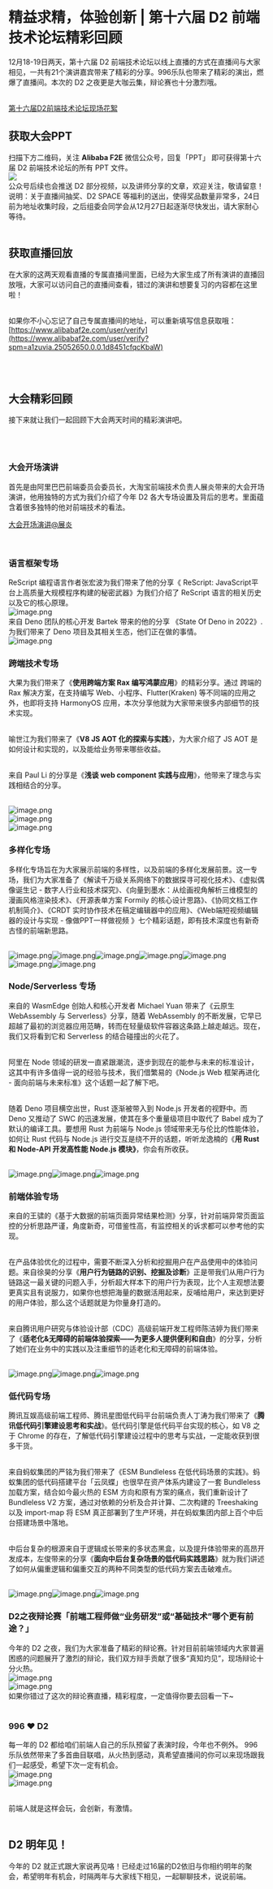 # 精益求精，体验创新 | 第十六届 D2 前端技术论坛精彩回顾

12月18-19日两天，第十六届 D2 前端技术论坛以线上直播的方式在直播间与大家相见，一共有21个演讲嘉宾带来了精彩的分享。996乐队也带来了精彩的演出，燃爆了直播间。本次的 D2 之夜更是大咖云集，辩论赛也十分激烈哦。 <br />​

[第十六届D2前端技术论坛现场花絮](https://www.bilibili.com/video/BV1Db4y1Y7pC/)

## 获取大会PPT
扫描下方二维码，关注 **Alibaba F2E** 微信公众号，回复「PPT」 即可获得第十六届 D2 前端技术论坛的所有 PPT 文件。<br />![](https://cdn.nlark.com/yuque/0/2021/webp/333434/1640591273360-f805d639-f139-4452-9164-36ab891ea92d.webp#clientId=ud3f90347-f3d5-4&crop=0&crop=0&crop=1&crop=1&from=paste&height=243&id=u8bcbc082&margin=%5Bobject%20Object%5D&originHeight=320&originWidth=327&originalType=url&ratio=1&rotation=0&showTitle=false&status=done&style=none&taskId=u40b36367-89ea-4e03-8683-8790c7dcd7f&title=&width=248)<br />公众号后续也会推送 D2 部分视频，以及讲师分享的文章，欢迎关注，敬请留意！<br />说明：关于直播间抽奖、D2 SPACE 等福利的送出，使得奖品数量非常多，24日前为地址收集时段，之后组委会同学会从12月27日起逐渐尽快发出，请大家耐心等待。<br />​<br />
<a name="hLOQB"></a>
## 获取直播回放
在大家的这两天观看直播的专属直播间里面，已经为大家生成了所有演讲的直播回放哦，大家可以访问自己的直播间查看，错过的演讲和想要复习的内容都在这里啦！<br />​


如果你不小心忘记了自己专属直播间的地址，可以重新填写信息获取哦：[https://www.alibabaf2e.com/user/verify](https://www.alibabaf2e.com/user/verify?spm=a1zuvia.25052650.0.0.1d8451cfqcKbaW)<br />​

​<br />
<a name="Yh793"></a>
## 大会精彩回顾
接下来就让我们一起回顾下大会两天时间的精彩演讲吧。<br />​

​<br />
<a name="PQ5mF"></a>
### 大会开场演讲
首先是由阿里巴巴前端委员会委员长，大淘宝前端技术负责人展炎带来的大会开场演讲，他用独特的方式为我们介绍了今年 D2 各大专场设置及背后的思考。里面蕴含着很多独特的他对前端技术的看法。

[大会开场演讲@展炎](https://www.bilibili.com/video/BV13L4y1E7PY/)

<br />
<a name="YepXL"></a>

### 语言框架专场

ReScript 编程语言作者张宏波为我们带来了他的分享《 ReScript: JavaScript平台上高质量大规模程序构建的秘密武器》为我们介绍了 ReScript 语言的相关历史以及它的核心原理。<br />![image.png](https://cdn.nlark.com/yuque/0/2021/png/333434/1640591287997-2d56cf70-d0f8-4068-9521-e28f65f8e879.png#clientId=ud3f90347-f3d5-4&crop=0&crop=0&crop=1&crop=1&from=ui&id=u62faa7d8&margin=%5Bobject%20Object%5D&name=image.png&originHeight=1088&originWidth=1930&originalType=binary&ratio=1&rotation=0&showTitle=false&size=776076&status=done&style=none&taskId=uccee166a-151e-45f7-b15d-692387b7d2f&title=)<br />来自 Deno 团队的核心开发 Bartek 带来的他的分享 《State Of Deno in 2022》.为我们带来了 Deno 项目及其相关生态，他们正在做的事情。<br />![image.png](https://cdn.nlark.com/yuque/0/2021/png/333434/1640591278334-3b1e180a-66f6-4e81-8585-8a7ed4033c70.png#clientId=ud3f90347-f3d5-4&crop=0&crop=0&crop=1&crop=1&from=ui&id=ua3576ae3&margin=%5Bobject%20Object%5D&name=image.png&originHeight=1064&originWidth=1920&originalType=binary&ratio=1&rotation=0&showTitle=false&size=1489832&status=done&style=none&taskId=u36012ffe-e4c4-48cc-ab32-90b8fb118a6&title=)
<a name="m1YZh"></a>
### 
<a name="dq4y3"></a>
### 跨端技术专场
大果为我们带来了《**使用跨端方案 Rax 编写鸿蒙应用**》的精彩分享。通过 跨端的 Rax 解决方案，在支持编写 Web、小程序、Flutter(Kraken) 等不同端的应用之外，也即将支持 HarmonyOS 应用，本次分享他就为大家带来很多内部细节的技术实现。<br />​

喻世江为我们带来了《**V8 JS AOT 化的探索与实践**》，为大家介绍了 JS AOT 是如何设计和实现的，以及能给业务带来哪些收益。<br />​

来自 Paul Li 的分享是《**浅谈 web component 实践与应用**》，他带来了理念与实践相结合的分享。<br />​

![image.png](https://cdn.nlark.com/yuque/0/2021/png/333434/1640591274763-8b46355d-515f-45a7-b754-5ccb92c10841.png#clientId=ud3f90347-f3d5-4&crop=0&crop=0&crop=1&crop=1&from=ui&id=uaf2967aa&margin=%5Bobject%20Object%5D&name=image.png&originHeight=1010&originWidth=1804&originalType=binary&ratio=1&rotation=0&showTitle=false&size=610665&status=done&style=none&taskId=u1007e217-e539-4c98-9b19-53a7ceb0bf2&title=)<br />![image.png](https://cdn.nlark.com/yuque/0/2021/png/333434/1640591283656-13a33b1b-16f1-437c-a24d-c6af06e772a1.png#clientId=ud3f90347-f3d5-4&crop=0&crop=0&crop=1&crop=1&from=ui&id=u8f90e45a&margin=%5Bobject%20Object%5D&name=image.png&originHeight=1008&originWidth=1802&originalType=binary&ratio=1&rotation=0&showTitle=false&size=1150679&status=done&style=none&taskId=ua3137a6f-0b9d-4c5e-81aa-3c265d684fb&title=)<br />![image.png](https://cdn.nlark.com/yuque/0/2021/png/333434/1640591276070-d0b4fb60-93b6-4c05-8852-38d007616588.png#clientId=ud3f90347-f3d5-4&crop=0&crop=0&crop=1&crop=1&from=ui&id=u0b0adc88&margin=%5Bobject%20Object%5D&name=image.png&originHeight=858&originWidth=1910&originalType=binary&ratio=1&rotation=0&showTitle=false&size=1955663&status=done&style=none&taskId=ucbf6d8ff-4c7d-4102-b13c-770ae09d807&title=)
<a name="CZCWX"></a>
### 多样化专场
多样化专场旨在为大家展示前端的多样性，以及前端的多样化发展前景。这一专场，我们为大家准备了《解读千万级关系网络下的数据探寻可视化技术》、《虚拟偶像诞生记 - 数字人行业和技术探究》、《向量到墨水：从绘画视角解析三维模型的漫画风格渲染技术》、《开源表单方案 Formily 的核心设计思路》、《协同文档工作机制简介》、《CRDT 实时协作技术在稿定编辑器中的应用》、《Web端短视频编辑器的设计与实现 - 像做PPT一样做视频 》七个精彩话题，即有技术深度也有新奇古怪的前端新思路。<br />​

![image.png](https://cdn.nlark.com/yuque/0/2021/png/333434/1640591277934-2f2f682e-a9e2-4bd3-bc70-84d308618520.png#clientId=ud3f90347-f3d5-4&crop=0&crop=0&crop=1&crop=1&from=ui&id=ud9d4f4dd&margin=%5Bobject%20Object%5D&name=image.png&originHeight=1078&originWidth=1932&originalType=binary&ratio=1&rotation=0&showTitle=false&size=1134688&status=done&style=none&taskId=ubc4c7ee5-4128-4bbf-a2f8-e3ccdc33618&title=)![image.png](https://cdn.nlark.com/yuque/0/2021/png/333434/1640591281928-40dfc4ba-de00-4044-9f33-d8949d2f9ec0.png#clientId=ud3f90347-f3d5-4&crop=0&crop=0&crop=1&crop=1&from=ui&id=u59364709&margin=%5Bobject%20Object%5D&name=image.png&originHeight=1082&originWidth=1932&originalType=binary&ratio=1&rotation=0&showTitle=false&size=1118709&status=done&style=none&taskId=u86d6ef64-648d-49e1-8e26-0a7001f9af7&title=)![image.png](https://cdn.nlark.com/yuque/0/2021/png/333434/1640591282229-5ddf3451-56ae-416d-8b1b-b156620350f3.png#clientId=ud3f90347-f3d5-4&crop=0&crop=0&crop=1&crop=1&from=ui&id=u189a8a48&margin=%5Bobject%20Object%5D&name=image.png&originHeight=1080&originWidth=1934&originalType=binary&ratio=1&rotation=0&showTitle=false&size=1012547&status=done&style=none&taskId=u2b55586d-6363-4388-9af5-fd00590b42f&title=)![image.png](https://cdn.nlark.com/yuque/0/2021/png/333434/1640591282806-cdc2d216-5f91-4be2-a6f6-58a9005325a5.png#clientId=ud3f90347-f3d5-4&crop=0&crop=0&crop=1&crop=1&from=ui&id=u002ade31&margin=%5Bobject%20Object%5D&name=image.png&originHeight=1084&originWidth=1932&originalType=binary&ratio=1&rotation=0&showTitle=false&size=1754340&status=done&style=none&taskId=uc210d0ed-24b8-4049-8ec3-a0a4781779e&title=)![image.png](https://cdn.nlark.com/yuque/0/2021/png/333434/1640591284395-f0790bc8-39c4-460f-b1fb-c23a3d6877d2.png#clientId=ud3f90347-f3d5-4&crop=0&crop=0&crop=1&crop=1&from=ui&id=u4d7569ff&margin=%5Bobject%20Object%5D&name=image.png&originHeight=1080&originWidth=1932&originalType=binary&ratio=1&rotation=0&showTitle=false&size=1123860&status=done&style=none&taskId=u0914d166-0d3b-42f4-8112-8cfd81c2199&title=)![image.png](https://cdn.nlark.com/yuque/0/2021/png/333434/1640591285523-7a46c3f5-6f9b-4a3a-947e-04682fe6229c.png#clientId=ud3f90347-f3d5-4&crop=0&crop=0&crop=1&crop=1&from=ui&id=u9e74bd1e&margin=%5Bobject%20Object%5D&name=image.png&originHeight=1076&originWidth=1936&originalType=binary&ratio=1&rotation=0&showTitle=false&size=1554524&status=done&style=none&taskId=u6fcab78d-31fa-488a-ba78-8f5afb4b7dc&title=)![image.png](https://cdn.nlark.com/yuque/0/2021/png/333434/1640591292254-a886e848-ef01-4994-8cb2-ea4fba8df59d.png#clientId=ud3f90347-f3d5-4&crop=0&crop=0&crop=1&crop=1&from=ui&id=u60e764dc&margin=%5Bobject%20Object%5D&name=image.png&originHeight=1086&originWidth=1944&originalType=binary&ratio=1&rotation=0&showTitle=false&size=1371605&status=done&style=none&taskId=u97ec8bc9-5fe6-41fb-b222-6153a5f6642&title=)
<a name="EDTAN"></a>
### Node/Serverless 专场
来自的 WasmEdge 创始人和核心开发者 Michael Yuan 带来了《云原生 WebAssembly 与 Serverless》分享，随着 WebAssembly 的不断发展，它早已超越了最初的浏览器应用范畴，转而在轻量级软件容器这条路上越走越远。现在，我们又将看到它和 Serverless 的结合碰撞出的火花了。<br />​

阿里在 Node 领域的研发一直紧跟潮流，逐步到现在的能参与未来的标准设计，这其中有许多值得一说的经验与技术，我们借繁易的《Node.js Web 框架再进化 - 面向前端与未来标准》这个话题一起了解下吧。<br />​

随着 Deno 项目横空出世，Rust 逐渐被带入到 Node.js 开发者的视野中。而 Deno 又推动了 SWC 的迅速发展，使其在多个重量级项目中取代了 Babel 成为了默认的编译工具。要想用 Rust 为前端与 Node.js 领域带来无与伦比的性能体验，如何让 Rust 代码与 Node.js 进行交互是绕不开的话题，听听龙逸楠的《**用 Rust 和 Node-API 开发高性能 Node.js 模块》**，你会有所收获。<br />​

![image.png](https://cdn.nlark.com/yuque/0/2021/png/333434/1640591286620-dfdf0428-071c-46fa-9634-c56f0589257c.png#clientId=ud3f90347-f3d5-4&crop=0&crop=0&crop=1&crop=1&from=ui&id=u5d4c8b34&margin=%5Bobject%20Object%5D&name=image.png&originHeight=960&originWidth=1752&originalType=binary&ratio=1&rotation=0&showTitle=false&size=1013448&status=done&style=none&taskId=u5eff6981-0bd2-484d-9bce-3919f13b2d9&title=)![image.png](https://cdn.nlark.com/yuque/0/2021/png/333434/1640591287476-21b1d673-2488-4a9a-a688-69ebbc2b2576.png#clientId=ud3f90347-f3d5-4&crop=0&crop=0&crop=1&crop=1&from=ui&id=u002af0dd&margin=%5Bobject%20Object%5D&name=image.png&originHeight=1090&originWidth=1922&originalType=binary&ratio=1&rotation=0&showTitle=false&size=1036755&status=done&style=none&taskId=u7d3bc7d8-5fa9-40f9-b320-4c790038b9e&title=)![image.png](https://cdn.nlark.com/yuque/0/2021/png/333434/1640591289305-c8c51b90-ce61-4b7d-9f3b-6867314e557d.png#clientId=ud3f90347-f3d5-4&crop=0&crop=0&crop=1&crop=1&from=ui&id=u44751633&margin=%5Bobject%20Object%5D&name=image.png&originHeight=1078&originWidth=1934&originalType=binary&ratio=1&rotation=0&showTitle=false&size=1205320&status=done&style=none&taskId=u0e4335d9-9896-449c-a311-dc83438ef7e&title=)
<a name="nR1IW"></a>
### 前端体验专场
来自的王骕的《基于大数据的前端页面异常结果检测》分享，针对前端异常页面监控的分析思路严谨，角度新奇，可借鉴性高，有监控相关的诉求都可以参考他的实现。<br />​

在产品体验优化的过程中，需要不断深入分析和挖掘用户在产品使用中的体验问题。来自徐昊的分享《**用户行为链路的识别、挖掘及诊断**》正是带我们从用户行为链路这一最关键的问题入手，分析超大样本下的用户行为表现，比个人主观想法要更真实且有说服力，如果你也想把海量的数据活用起来，反哺给用户，来达到更好的用户体验，那么这个话题就是为你量身打造的。<br />​

来自腾讯用户研究与体验设计部（CDC）高级前端开发工程师陈洁婷为我们带来了《**适老化&无障碍的前端体验探索——为更多人提供便利和自由**》的分享，分析了她们在业务中的实践以及注重细节的适老化和无障碍的前端体验。<br />​

![image.png](https://cdn.nlark.com/yuque/0/2021/png/333434/1640591290797-2edd94b3-b99b-4bf2-80a8-6b5d7dc1a4ec.png#clientId=ud3f90347-f3d5-4&crop=0&crop=0&crop=1&crop=1&from=ui&id=u16f2cb56&margin=%5Bobject%20Object%5D&name=image.png&originHeight=1080&originWidth=1934&originalType=binary&ratio=1&rotation=0&showTitle=false&size=1300638&status=done&style=none&taskId=uca441f82-fce8-41fb-a6e8-42e8254b545&title=)![image.png](https://cdn.nlark.com/yuque/0/2021/png/333434/1640591291373-edb1f735-84ad-4cec-a0fa-8503d3763451.png#clientId=ud3f90347-f3d5-4&crop=0&crop=0&crop=1&crop=1&from=ui&id=u8c79c4bb&margin=%5Bobject%20Object%5D&name=image.png&originHeight=1066&originWidth=1940&originalType=binary&ratio=1&rotation=0&showTitle=false&size=1251018&status=done&style=none&taskId=u89b96997-b1c5-4267-9dea-dad9e9937b6&title=)![image.png](https://cdn.nlark.com/yuque/0/2021/png/333434/1640591296588-4fb1bacd-ce1c-4b0f-8c56-b0dc7aa20902.png#clientId=ud3f90347-f3d5-4&crop=0&crop=0&crop=1&crop=1&from=ui&id=u6e1204cf&margin=%5Bobject%20Object%5D&name=image.png&originHeight=1072&originWidth=1932&originalType=binary&ratio=1&rotation=0&showTitle=false&size=869014&status=done&style=none&taskId=uc08c29bd-26a4-478e-94d1-67c07c0c40c&title=)<br />

<a name="mQNLx"></a>
### 低代码专场
腾讯互娱高级前端工程师、腾讯星图低代码平台前端负责人丁涛为我们带来了《**腾讯低代码引擎建设思考和实战**》。低代码引擎是低代码平台实现的核心，如 V8 之于 Chrome 的存在，了解低代码引擎建设过程中的思考与实战，一定能收获到很多干货。<br />​

来自蚂蚁集团的严铭为我们带来了《ESM Bundleless 在低代码场景的实践》。蚂蚁集团的低代码搭建平台「云凤蝶」也很早在资产体系内建设了一套 Bundleless 加载方案，结合如今最火热的 ESM 方向和原有方案的痛点，我们重新设计了 Bundleless V2 方案，通过对依赖的分析及合并计算、二次构建的 Treeshaking 以及 import-map 将 ESM 真正部署到了生产环境，并在蚂蚁集团内部上百个中后台搭建场景中落地。<br />​

中后台复杂的根源来自于逻辑成长带来的多状态黑盒，以及提升体验带来的高昂开发成本，左俊带来的分享《**面向中后台复杂场景的低代码实践思路**》就为我们讲述了如何从偏重逻辑和偏重交互的两种不同类型的低代码方案去击破难点。<br />​

![image.png](https://cdn.nlark.com/yuque/0/2021/png/333434/1640591292734-7808314d-287d-4650-823c-ae6962589804.png#clientId=ud3f90347-f3d5-4&crop=0&crop=0&crop=1&crop=1&from=ui&id=u161dbce0&margin=%5Bobject%20Object%5D&name=image.png&originHeight=1086&originWidth=1942&originalType=binary&ratio=1&rotation=0&showTitle=false&size=943338&status=done&style=none&taskId=u3e9b4ece-43e2-4c66-9910-8dacae18214&title=)![image.png](https://cdn.nlark.com/yuque/0/2021/png/333434/1640591294174-4042ce8c-8747-4889-85c5-4c36182f8a0e.png#clientId=ud3f90347-f3d5-4&crop=0&crop=0&crop=1&crop=1&from=ui&id=u8623ccd6&margin=%5Bobject%20Object%5D&name=image.png&originHeight=1086&originWidth=1946&originalType=binary&ratio=1&rotation=0&showTitle=false&size=861718&status=done&style=none&taskId=u2b6bd7c7-23aa-40e8-a66d-64c715bd047&title=)![image.png](https://cdn.nlark.com/yuque/0/2021/png/333434/1640591294795-54ba3264-f8cc-43d0-bf80-04c32d690acf.png#clientId=ud3f90347-f3d5-4&crop=0&crop=0&crop=1&crop=1&from=ui&id=u9bc06531&margin=%5Bobject%20Object%5D&name=image.png&originHeight=1086&originWidth=1930&originalType=binary&ratio=1&rotation=0&showTitle=false&size=872170&status=done&style=none&taskId=ub3882c0e-bbb1-4a67-b6ec-150ac8e1574&title=)<br />

<a name="NMRrQ"></a>
### D2之夜辩论赛「前端工程师做“业务研发”或“基础技术”哪个更有前途？」
今年的 D2 之夜，我们为大家准备了精彩的辩论赛。针对目前前端领域内大家普遍困惑的问题展开了激烈的辩论，我们双方辩手贡献了很多“真知灼见”，现场辩论十分火热。<br />![image.png](https://cdn.nlark.com/yuque/0/2021/png/333434/1640591297730-cce2d233-1eb2-43c5-9390-d3c9bbc5e5fd.png#clientId=ud3f90347-f3d5-4&crop=0&crop=0&crop=1&crop=1&from=ui&id=udae73166&margin=%5Bobject%20Object%5D&name=image.png&originHeight=1066&originWidth=1906&originalType=binary&ratio=1&rotation=0&showTitle=false&size=3300220&status=done&style=none&taskId=u03fb0bfb-057e-4b24-bb56-b48aa29334b&title=)<br />![image.png](https://cdn.nlark.com/yuque/0/2021/png/333434/1640591337263-6c9056f7-8932-4919-aa5e-dbdaa9fc514a.png#clientId=ud3f90347-f3d5-4&crop=0&crop=0&crop=1&crop=1&from=ui&id=u3e133c1b&margin=%5Bobject%20Object%5D&name=image.png&originHeight=1068&originWidth=1902&originalType=binary&ratio=1&rotation=0&showTitle=false&size=2957942&status=done&style=none&taskId=u01796b38-04ce-4767-80f0-b3ef2ee181b&title=)<br />如果你错过了这次的辩论赛直播，精彩程度，一定值得你要去回看一下~<br />​<br />
<a name="zmeV2"></a>
### 996 ❤️ D2
每一年的 D2 都给咱们前端人自己的乐队预留了表演时段，今年也不例外。 996 乐队依然带来了多首曲目联唱，从火热到感动，真希望直播间的你可以来现场跟我们一起感受，希望下次一定有机会。<br />![image.png](https://cdn.nlark.com/yuque/0/2021/png/333434/1640591298568-f453fd8c-4059-47d6-9417-c12372a8a63a.png#clientId=ud3f90347-f3d5-4&crop=0&crop=0&crop=1&crop=1&from=ui&id=ubbfefdd8&margin=%5Bobject%20Object%5D&name=image.png&originHeight=1072&originWidth=1934&originalType=binary&ratio=1&rotation=0&showTitle=false&size=2176824&status=done&style=none&taskId=u416266ed-9e4f-4c30-ab54-2c7826d6773&title=)<br />![image.png](https://cdn.nlark.com/yuque/0/2021/png/333434/1640591322686-69197e35-7623-4055-942b-fee401e07e83.png#clientId=ud3f90347-f3d5-4&crop=0&crop=0&crop=1&crop=1&from=ui&id=u3d97f98a&margin=%5Bobject%20Object%5D&name=image.png&originHeight=2268&originWidth=4032&originalType=binary&ratio=1&rotation=0&showTitle=false&size=9779258&status=done&style=none&taskId=u4e60b833-5fdd-49a9-b1a1-f9e084c4e0b&title=)<br />​

前端人就是这样会玩，会创新，有激情。<br />​<br />
<a name="DabXq"></a>
## D2 明年见！
今年的 D2 就正式跟大家说再见咯！已经走过16届的D2依旧与你相约明年的聚会，希望明年有机会，时隔两年与大家线下相见，一起聊聊技术，说说前端。
